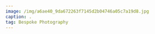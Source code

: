 ```yaml
---
image: /img/a6ae40_9da672263f7145d2b04746a05c7a19d8.jpg
caption: .
tag: Bespoke Photography
---
```

